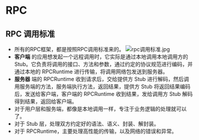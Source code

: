 # RPC

## RPC 调用标准
* 所有的RPC框架，都是按照RPC调用标准来的。
![rpc调用标准.jpg](https://i.loli.net/2021/03/21/EL8pk3RdjfDwbCT.jpg)
* __客户端__ 的应用想发起一个远程调用时，它实际是通过本地调用本地调用方的 Stub。它负责将调用的接口、方法和参数，通过约定的协议规范进行编码，并通过本地的 RPCRuntime 进行传输，将调用网络包发送到服务器。
* __服务器__ 端的 RPCRuntime 收到请求后，交给提供方 Stub 进行解码，然后调用服务端的方法，服务端执行方法，返回结果，提供方 Stub 将返回结果编码后，发送给客户端，客户端的 RPCRuntime 收到结果，发给调用方 Stub 解码得到结果，返回给客户端。
* 对于用户层和服务端，都像是本地调用一样，专注于业务逻辑的处理就可以了。
* 对于 Stub 层，处理双方约定好的语法、语义、封装、解封装。
* 对于 RPCRuntime，主要处理高性能的传输，以及网络的错误和异常。

